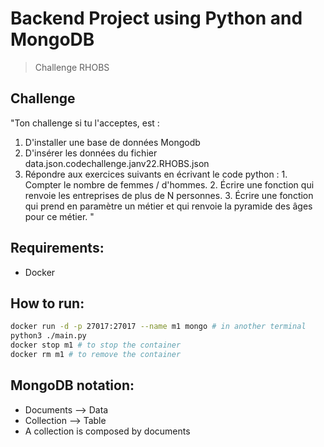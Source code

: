 # Backend Project using Python and MongoDB
> Challenge RHOBS

## Challenge
"Ton challenge si tu l'acceptes, est :
1. D'installer une base de données Mongodb
2. D'insérer les données du fichier data.json.codechallenge.janv22.RHOBS.json
3. Répondre aux exercices suivants en écrivant le code python :
       1. Compter le nombre de femmes / d'hommes.
       2. Écrire une fonction qui renvoie les entreprises de plus de N personnes.
       3. Écrire une fonction qui prend en paramètre un métier et qui renvoie la pyramide des âges pour ce métier. "

## Requirements:
- Docker

## How to run:
```bash
docker run -d -p 27017:27017 --name m1 mongo # in another terminal
python3 ./main.py
docker stop m1 # to stop the container
docker rm m1 # to remove the container
```

## MongoDB notation:
- Documents --> Data
- Collection --> Table
- A collection is composed by documents
